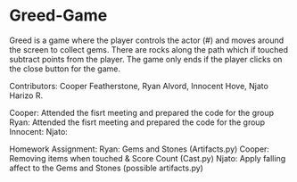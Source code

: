 # Greed-Game

Greed is a game where the player controls the actor (#) and moves around the screen to collect gems. There are rocks along the path which if touched subtract points from the player. The game only ends if the player clicks on the close button for the game.

Contributors: Cooper Featherstone, Ryan Alvord, Innocent Hove, Njato Harizo R.

Cooper: Attended the fisrt meeting and prepared the code for the group
Ryan: Attended the fisrt meeting and prepared the code for the group
Innocent:
Njato:


Homework Assignment:
Ryan: Gems and Stones (Artifacts.py)
Cooper: Removing items when touched & Score Count (Cast.py)
Njato: Apply falling affect to the Gems and Stones (possible artifacts.py)
